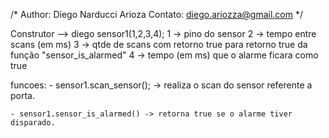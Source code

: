 /*
Author: Diego Narducci Arioza
Contato: diego.ariozza@gmail.com
*/

Construtor --> diego sensor1(1,2,3,4);
	1 -> pino do sensor
	2 -> tempo entre scans (em ms)
	3 -> qtde de scans com retorno true para retorno true da função "sensor_is_alarmed"
	4 -> tempo (em ms) que o alarme ficara como true
  
  funcoes:
    - sensor1.scan_sensor(); -> realiza o scan do sensor referente a porta.
    
    - sensor1.sensor_is_alarmed() -> retorna true se o alarme tiver disparado.
